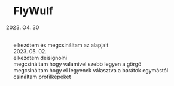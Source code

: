 # FlyWulf
2023. O4. 30
<br>
elkezdtem és megcsináltam az alapjait
<br>
2023. 05. 02.
<br>
elkezdtem deisignolni
<br>
megcsináltam hogy valamivel szebb legyen a görgő
<br>
megcsináltam hogy el legyenek választva a barátok egymástól
<br>
csináltam profilképeket
